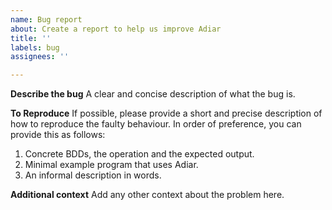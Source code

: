 ```yaml
---
name: Bug report
about: Create a report to help us improve Adiar
title: ''
labels: bug
assignees: ''

---
```


**Describe the bug**
A clear and concise description of what the bug is.

**To Reproduce**
If possible, please provide a short and precise description of how to reproduce the faulty behaviour. In order of preference, you can provide this as follows:
1. Concrete BDDs, the operation and the expected output.
2. Minimal example program that uses Adiar.
3. An informal description in words.

**Additional context**
Add any other context about the problem here.
